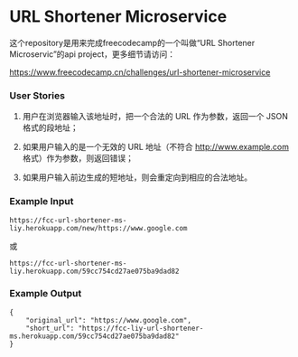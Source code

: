 # URL Shortener Microservice

这个repository是用来完成freecodecamp的一个叫做“URL Shortener Microservic”的api project，更多细节请访问：

<https://www.freecodecamp.cn/challenges/url-shortener-microservice>

### User Stories

1. 用户在浏览器输入该地址时，把一个合法的 URL 作为参数，返回一个 JSON 格式的段地址；

2. 如果用户输入的是一个无效的 URL 地址（不符合 http://www.example.com 格式）作为参数，则返回错误；

3. 如果用户输入前边生成的短地址，则会重定向到相应的合法地址。

### Example Input

    https://fcc-url-shortener-ms-liy.herokuapp.com/new/https://www.google.com
    
或

    https://fcc-url-shortener-ms-liy.herokuapp.com/59cc754cd27ae075ba9dad82

### Example Output

    {
        "original_url": "https://www.google.com",
        "short_url": "https://fcc-liy-url-shortener-ms.herokuapp.com/59cc754cd27ae075ba9dad82"
    }
